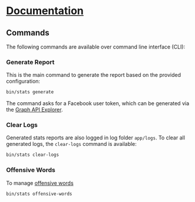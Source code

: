 # [Documentation](/README.md#documentation)

## Commands

The following commands are available over command line interface (CLI):

### Generate Report

This is the main command to generate the report based on the provided configuration:

```bash
bin/stats generate
```

The command asks for a Facebook user token, which can be generated via the
[Graph API Explorer](https://developers.facebook.com/tools/explorer).

### Clear Logs

Generated stats reports are also logged in log folder `app/logs`. To clear all
generated logs, the `clear-logs` command is available:

```bash
bin/stats clear-logs
```

### Offensive Words

To manage [offensive words](/app/config/offensive_words.yml)

```bash
bin/stats offensive-words
```
